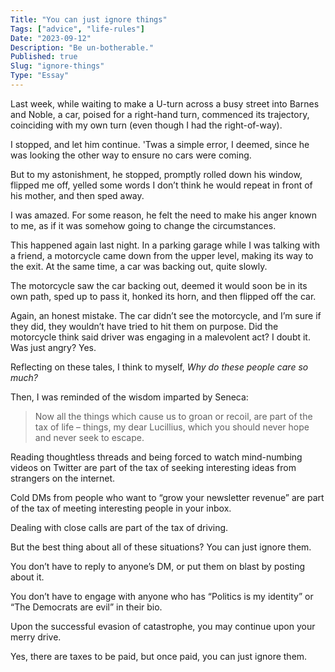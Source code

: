 ```yaml
---
Title: "You can just ignore things"
Tags: ["advice", "life-rules"]
Date: "2023-09-12"
Description: "Be un-botherable."
Published: true
Slug: "ignore-things"
Type: "Essay"
---
```

Last week, while waiting to make a U-turn across a busy street into Barnes and Noble, a car, poised for a right-hand turn, commenced its trajectory, coinciding with my own turn (even though I had the right-of-way).

I stopped, and let him continue. 'Twas a simple error, I deemed, since he was looking the other way to ensure no cars were coming.

But to my astonishment, he stopped, promptly rolled down his window, flipped me off, yelled some words I don’t think he would repeat in front of his mother, and then sped away.

I was amazed. For some reason, he felt the need to make his anger known to me, as if it was somehow going to change the circumstances.

This happened again last night. In a parking garage while I was talking with a friend, a motorcycle came down from the upper level, making its way to the exit. At the same time, a car was backing out, quite slowly.

The motorcycle saw the car backing out, deemed it would soon be in its own path, sped up to pass it, honked its horn, and then flipped off the car.

Again, an honest mistake. The car didn’t see the motorcycle, and I’m sure if they did, they wouldn’t have tried to hit them on purpose. Did the motorcycle think said driver was engaging in a malevolent act? I doubt it. Was just angry? Yes.

Reflecting on these tales, I think to myself, *Why do these people care so much?*

Then, I was reminded of the wisdom imparted by Seneca:

>  Now all the things which cause us to groan or recoil, are part of the tax of life – things, my dear Lucillius, which you should never hope and never seek to escape.

Reading thoughtless threads and being forced to watch mind-numbing videos on Twitter are part of the tax of seeking interesting ideas from strangers on the internet.

Cold DMs from people who want to “grow your newsletter revenue” are part of the tax of meeting interesting people in your inbox.

Dealing with close calls are part of the tax of driving.

But the best thing about all of these situations? You can just ignore them.

You don’t have to reply to anyone’s DM, or put them on blast by posting about it.

You don’t have to engage with anyone who has “Politics is my identity” or “The Democrats are evil” in their bio.

Upon the successful evasion of catastrophe, you may continue upon your merry drive.

Yes, there are taxes to be paid, but once paid, you can just ignore them.



